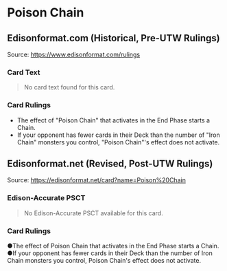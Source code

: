 # Poison Chain

## Edisonformat.com (Historical, Pre-UTW Rulings)

Source: https://www.edisonformat.com/rulings

### Card Text

> No card text found for this card.

### Card Rulings

*   The effect of "Poison Chain" that activates in the End Phase starts a Chain.
*   If your opponent has fewer cards in their Deck than the number of "Iron Chain" monsters you control, "Poison Chain"'s effect does not activate.

## Edisonformat.net (Revised, Post-UTW Rulings)

Source: https://edisonformat.net/card?name=Poison%20Chain

### Edison-Accurate PSCT

> No Edison-Accurate PSCT available for this card.

### Card Rulings

●The effect of Poison Chain that activates in the End Phase starts a Chain.
●If your opponent has fewer cards in their Deck than the number of Iron Chain monsters you control, Poison Chain's effect does not activate.
            
